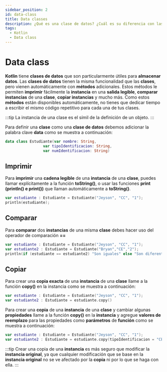 ```yaml
---
sidebar_position: 2
id: data-class
title: Data classes
description: ¿Qué es una clase de datos? ¿Cuál es su diferencia con las clases?
tags:
  - Kotlin
  - Data class
---
```


# Data class

**Kotlin** tiene **clases de datos** que son particularmente útiles para **almacenar datos**. Las **clases de datos** tienen la misma funcionalidad que las **clases**, pero vienen automáticamente con **métodos** adicionales. Estos métodos le permiten **imprimir** fácilmente la **instancia** en una **salida legible**, **comparar instancias** de una **clase**, **copiar instancias** y mucho más. Como estos **métodos** están disponibles automáticamente, no tienes que dedicar tiempo a escribir el mismo código repetitivo para cada una de tus clases.

:::tip
La instancia de una clase es el símil de la definición de un objeto.
:::

Para definir una **clase** como una **clase de datos** debemos adicionar la palabra clave **data** como se muestra a continuación:

```kotlin
data class Estudiante(var nombre: String, 
                 var tipoIdentificacion: String, 
                 var numIdentificacion: String)
```

## Imprimir

Para **imprimir** una **cadena legible** de una **instancia** de una **clase**, puedes llamar explícitamente a la función **toString()**, o usar las funciones **print (println() e print())** que llaman automáticamente a **toString()**.

```kotlin
var estudiante : Estudiante = Estudiante("Jeyson", "CC", "1");
println(estudiante);
```

## Comparar

Para **comparar** dos **instancias** de una misma **clase** debes hacer uso del operador de comparación **==**

```kotlin
var estudiante : Estudiante = Estudiante("Jeyson", "CC", "1");
var estudiante2 : Estudiante = Estudiante("Bryan","CE","2");
println(if (estudiante == estudiante2) "Son iguales" else "Son diferentes")
```

## Copiar

Para crear una **copia exacta** de una **instancia** de una **clase** llame a la función **copy()** en la instancia como se muestra a continuación:

```kotlin
var estudiante : Estudiante = Estudiante("Jeyson", "CC", "1");
var estudiante2 : Estudiante = estudiante.copy()
```

Para crear una **copia** de una **instancia** de una **clase** y cambiar algunas **propiedades** llame a la función **copy()** en la **instancia** y agregue **valores de reemplazo** para las propiedades como **parámetros** de **función** como se muestra a continuación:

```kotlin
var estudiante : Estudiante = Estudiante("Jeyson", "CC", "1");
var estudiante2 : Estudiante = estudiante.copy(tipoIdentificacion = "CE")
```

:::tip
Crear una copia de una **instancia** es más seguro que modificar la **instancia original**, ya que cualquier modificación que se base en la **instancia original** no se ve afectado por la **copia** ni por lo que se haga con ella.
:::
